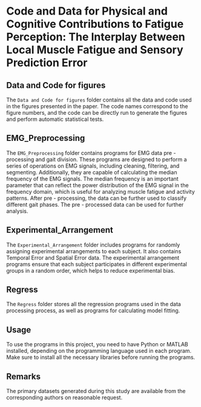 # Code and Data for Physical and Cognitive Contributions to Fatigue Perception: The Interplay Between Local Muscle Fatigue and Sensory Prediction Error

## Data and Code for figures
The `Data and Code for figures`  folder contains all the data and code used in the figures presented in the paper. The code names correspond to the figure numbers, and the code can be directly run to generate the figures and perform automatic statistical tests.

## EMG_Preprocessing
The `EMG_Preprocessing` folder contains programs for EMG data pre - processing and gait division. These programs are designed to perform a series of operations on EMG signals, including cleaning, filtering, and segmenting. Additionally, they are capable of calculating the median frequency of the EMG signals. The median frequency is an important parameter that can reflect the power distribution of the EMG signal in the frequency domain, which is useful for analyzing muscle fatigue and activity patterns. After pre - processing, the data can be further used to classify different gait phases. The pre - processed data can be used for further analysis.

## Experimental_Arrangement
The `Experimental_Arrangement` folder includes programs for randomly assigning experimental arrangements to each subject. It also contains Temporal Error and Spatial Error data. The experimental arrangement programs ensure that each subject participates in different experimental groups in a random order, which helps to reduce experimental bias.

## Regress
The `Regress` folder stores all the regression programs used in the data processing process, as well as programs for calculating model fitting.

## Usage
To use the programs in this project, you need to have Python or MATLAB installed, depending on the programming language used in each program. Make sure to install all the necessary libraries before running the programs.

## Remarks
The primary datasets generated during this study are available from the corresponding authors on reasonable request. 
